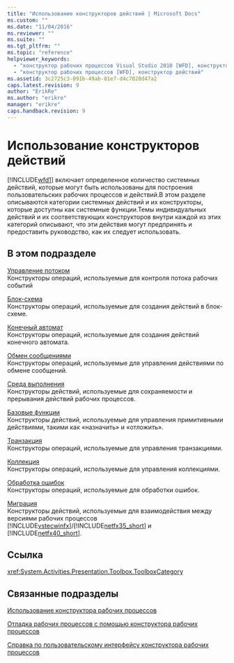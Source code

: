 ```yaml
---
title: "Использование конструкторов действий | Microsoft Docs"
ms.custom: ""
ms.date: "11/04/2016"
ms.reviewer: ""
ms.suite: ""
ms.tgt_pltfrm: ""
ms.topic: "reference"
helpviewer_keywords: 
  - "конструктор рабочих процессов Visual Studio 2010 [WFD], конструктор действий"
  - "конструктор рабочих процессов [WFD], конструктор действий"
ms.assetid: 3c2725c3-091b-49ab-81e7-d4c7028d47a2
caps.latest.revision: 9
author: "ErikRe"
ms.author: "erikre"
manager: "erikre"
caps.handback.revision: 9
---
```

# Использование конструкторов действий
[!INCLUDE[wfd1](../workflow-designer/includes/wfd1_md.md)] включает определенное количество системных действий, которые могут быть использованы для построения пользовательских рабочих процессов и действий.В этом разделе описываются категории системных действий и их конструкторы, которые доступны как системные функции.Темы индивидуальных действий и их соответствующих конструкторов внутри каждой из этих категорий описывают, что эти действия могут предпринять и предоставить руководство, как их следует использовать.  
  
## В этом подразделе  
 [Управление потоком](../workflow-designer/control-flow-activity-designers.md)  
 Конструкторы операций, используемые для контроля потока рабочих событий  
  
 [Блок\-схема](../workflow-designer/flowchart-activity-designers.md)  
 Конструкторы операций, используемые для создания действий в блок\-схеме.  
  
 [Конечный автомат](../workflow-designer/state-machine-activity-designers.md)  
 Конструкторы операций, используемые для создания действий конечного автомата.  
  
 [Обмен сообщениями](../workflow-designer/messaging-activity-designers.md)  
 Конструкторы операций, используемые для управления действиями по обмене сообщений.  
  
 [Среда выполнения](../workflow-designer/runtime-activity-designers.md)  
 Конструкторы действий, используемые для сохраняемости и прерывания действий рабочих процессов.  
  
 [Базовые функции](../workflow-designer/primitives-activity-designers.md)  
 Конструкторы действий, используемые для управления примитивными действиями, такими как «назначить» и «отложить».  
  
 [Транзакция](../workflow-designer/transaction-activity-designers.md)  
 Конструкторы операций, используемые для управления транзакциями.  
  
 [Коллекция](../workflow-designer/collection-activity-designers.md)  
 Конструкторы операций, используемые для управления коллекциями.  
  
 [Обработка ошибок](../workflow-designer/error-handling-activity-designers.md)  
 Конструкторы операций, используемые для обработки ошибок.  
  
 [Миграция](../workflow-designer/migration-activity-designers.md)  
 Конструкторы действий, используемые для взаимодействия между версиями рабочих процессов [!INCLUDE[vstecwinfx](../workflow-designer/includes/vstecwinfx_md.md)]\/[!INCLUDE[netfx35_short](../workflow-designer/includes/netfx35_short_md.md)] и [!INCLUDE[netfx40_short](../workflow-designer/includes/netfx40_short_md.md)].  
  
## Ссылка  
 <xref:System.Activities.Presentation.Toolbox.ToolboxCategory>  
  
## Связанные подразделы  
 [Использование конструктора рабочих процессов](../workflow-designer/using-the-workflow-designer.md)  
  
 [Отладка рабочих процессов с помощью конструктора рабочих процессов](../workflow-designer/debugging-workflows-with-the-workflow-designer.md)  
  
 [Справка по пользовательскому интерфейсу конструктора рабочих процессов](../workflow-designer/workflow-designer-ui-help.md)